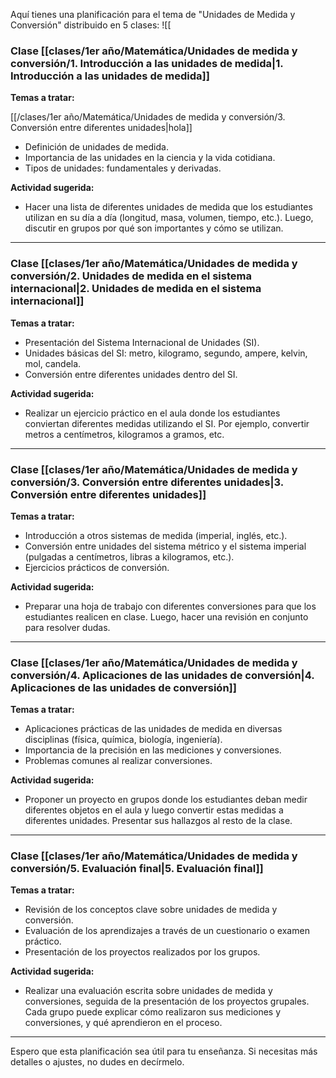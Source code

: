 Aquí tienes una planificación para el tema de "Unidades de Medida y Conversión" distribuido en 5 clases:
![[
### Clase [[clases/1er año/Matemática/Unidades de medida y conversión/1. Introducción a las unidades de medida|1. Introducción a las unidades de medida]]

**Temas a tratar:**

[[/clases/1er año/Matemática/Unidades de medida y conversión/3. Conversión entre diferentes unidades|hola]]

- Definición de unidades de medida.
- Importancia de las unidades en la ciencia y la vida cotidiana.
- Tipos de unidades: fundamentales y derivadas.

**Actividad sugerida:**

- Hacer una lista de diferentes unidades de medida que los estudiantes utilizan en su día a día (longitud, masa, volumen, tiempo, etc.). Luego, discutir en grupos por qué son importantes y cómo se utilizan.

---

### Clase [[clases/1er año/Matemática/Unidades de medida y conversión/2. Unidades de medida en el sistema internacional|2. Unidades de medida en el sistema internacional]]

**Temas a tratar:**

- Presentación del Sistema Internacional de Unidades (SI).
- Unidades básicas del SI: metro, kilogramo, segundo, ampere, kelvin, mol, candela.
- Conversión entre diferentes unidades dentro del SI.

**Actividad sugerida:**

- Realizar un ejercicio práctico en el aula donde los estudiantes conviertan diferentes medidas utilizando el SI. Por ejemplo, convertir metros a centímetros, kilogramos a gramos, etc.

---

### Clase [[clases/1er año/Matemática/Unidades de medida y conversión/3. Conversión entre diferentes unidades|3. Conversión entre diferentes unidades]]

**Temas a tratar:**

- Introducción a otros sistemas de medida (imperial, inglés, etc.).
- Conversión entre unidades del sistema métrico y el sistema imperial (pulgadas a centímetros, libras a kilogramos, etc.).
- Ejercicios prácticos de conversión.

**Actividad sugerida:**

- Preparar una hoja de trabajo con diferentes conversiones para que los estudiantes realicen en clase. Luego, hacer una revisión en conjunto para resolver dudas.

---

### Clase [[clases/1er año/Matemática/Unidades de medida y conversión/4. Aplicaciones de las unidades de conversión|4. Aplicaciones de las unidades de conversión]]

**Temas a tratar:**

- Aplicaciones prácticas de las unidades de medida en diversas disciplinas (física, química, biología, ingeniería).
- Importancia de la precisión en las mediciones y conversiones.
- Problemas comunes al realizar conversiones.

**Actividad sugerida:**

- Proponer un proyecto en grupos donde los estudiantes deban medir diferentes objetos en el aula y luego convertir estas medidas a diferentes unidades. Presentar sus hallazgos al resto de la clase.

---

### Clase [[clases/1er año/Matemática/Unidades de medida y conversión/5. Evaluación final|5. Evaluación final]]

**Temas a tratar:**

- Revisión de los conceptos clave sobre unidades de medida y conversión.
- Evaluación de los aprendizajes a través de un cuestionario o examen práctico.
- Presentación de los proyectos realizados por los grupos.

**Actividad sugerida:**

- Realizar una evaluación escrita sobre unidades de medida y conversiones, seguida de la presentación de los proyectos grupales. Cada grupo puede explicar cómo realizaron sus mediciones y conversiones, y qué aprendieron en el proceso.

---

Espero que esta planificación sea útil para tu enseñanza. Si necesitas más detalles o ajustes, no dudes en decírmelo.
